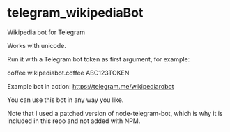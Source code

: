# telegram_wikipediaBot
Wikipedia bot for Telegram

Works with unicode.

Run it with a Telegram bot token as first argument, for example:

coffee wikipediabot.coffee ABC123TOKEN

Example bot in action: https://telegram.me/wikipediarobot

You can use this bot in any way you like.

Note that I used a patched version of node-telegram-bot, which is why it is included in this repo and not added with NPM.
